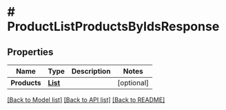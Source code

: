 # # ProductListProductsByIdsResponse


## Properties 


Name | Type | Description | Notes
------------ | ------------- | ------------- | -------------
**Products**| [**List<ProductProductEntity>**](ProductProductEntity.md) |   | [optional]


[[Back to Model list]](../../README.md#models) [[Back to API list]](../../README.md#endpoints) [[Back to README]](../../README.md)

